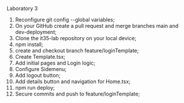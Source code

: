 Laboratory 3 

1. Reconfigure git config --global variables;
2. On your GitHub create a pull request and merge branches main and dev-deployment;
3. Clone the it35-lab repository on your local device;
4. npm install;
5. create and checkout branch feature/loginTemplate;
6. Create Template.tsx;
7. Add initial pages and Login logic;
8. Configure Sidemenu;
9. Add logout button;
10. Add details button and navigation for Home.tsx;
11. npm run deploy;
12. Secure commits and push to feature/loginTemplate;

